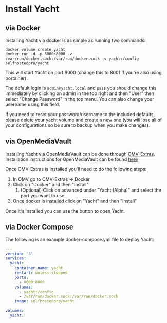 # Install Yacht

## via Docker
Installing Yacht via docker is as simple as running two commands:

```
docker volume create yacht
docker run -d -p 8000:8000 -v /var/run/docker.sock:/var/run/docker.sock -v yacht:/config selfhostedpro/yacht
```
This will start Yacht on port 8000 (change this to 8001 if you're also using portainer).

The default login is `admin@yacht.local` and `pass` you should change this immediately by clicking on admin in the top right and then "User" then select "Change Password" in the top menu. You can also change your username using this field.

If you need to reset your password/username to the included defaults, please delete your yacht volume and create a new one (you will lose all of your configurations so be sure to backup when you make changes).

## via OpenMediaVault
Installing Yacht via OpenMediaVault can be done through [OMV-Extras](https://omv-extras.org/). Installation instructions for OpenMediaVault can be found [here](https://forum.openmediavault.org/index.php?thread/5549-omv-extras-org-plugin/)

Once OMV-Extras is installed you'll need to do the following steps:

1. In OMV go to OMV-Extras -> Docker
2. Click on "Docker" and then "Install"
    1. (Optional) Click on advanced under "Yacht (Alpha)" and select the port you want to use.
3. Once docker is installed click on "Yacht" and then "Install"

Once it's installed you can use the button to open Yacht.

## via Docker Compose
The following is an example docker-compose.yml file to deploy Yacht:
```yaml
---
version: '3'
services:
  yacht:
    container_name: yacht
    restart: unless-stopped
    ports:
      - 8000:8000
    volumes:
      - yacht:/config
      - /var/run/docker.sock:/var/run/docker.sock
    image: selfhostedpro/yacht

volumes:
  yacht:
```